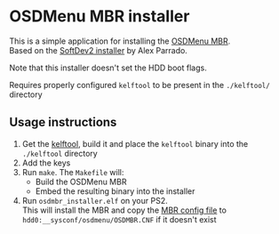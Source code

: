# OSDMenu MBR installer

This is a simple application for installing the [OSDMenu MBR](../../mbr/).  
Based on the [SoftDev2 installer](https://github.com/parrado/SoftDev2) by Alex Parrado.

Note that this installer doesn't set the HDD boot flags.

Requires properly configured `kelftool` to be present in the `./kelftool/` directory

## Usage instructions

1. Get the [kelftool](https://github.com/ps2homebrew/kelftool), build it and place the `kelftool` binary into the `./kelftool` directory
2. Add the keys
3. Run `make`. The `Makefile` will:
   - Build the OSDMenu MBR
   - Embed the resulting binary into the installer
4. Run `osdmbr_installer.elf` on your PS2.  
   This will install the MBR and copy the [MBR config file](config/osdmbr.cnf) to `hdd0:__sysconf/osdmenu/OSDMBR.CNF` if it doesn't exist
